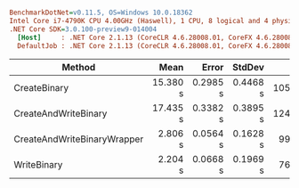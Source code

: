 ``` ini

BenchmarkDotNet=v0.11.5, OS=Windows 10.0.18362
Intel Core i7-4790K CPU 4.00GHz (Haswell), 1 CPU, 8 logical and 4 physical cores
.NET Core SDK=3.0.100-preview9-014004
  [Host]     : .NET Core 2.1.13 (CoreCLR 4.6.28008.01, CoreFX 4.6.28008.01), 64bit RyuJIT
  DefaultJob : .NET Core 2.1.13 (CoreCLR 4.6.28008.01, CoreFX 4.6.28008.01), 64bit RyuJIT


```
|                      Method |     Mean |    Error |   StdDev |        Gen 0 |       Gen 1 |     Gen 2 | Allocated |
|---------------------------- |---------:|---------:|---------:|-------------:|------------:|----------:|----------:|
|                CreateBinary | 15.380 s | 0.2985 s | 0.4468 s | 1050000.0000 | 271000.0000 | 1000.0000 | 424.52 MB |
|        CreateAndWriteBinary | 17.435 s | 0.3382 s | 0.3895 s | 1245000.0000 | 410000.0000 | 1000.0000 | 424.52 MB |
| CreateAndWriteBinaryWrapper |  2.806 s | 0.0564 s | 0.1628 s |  994000.0000 | 333000.0000 | 1000.0000 | 464.44 MB |
|                 WriteBinary |  2.204 s | 0.0668 s | 0.1969 s |  763000.0000 | 269000.0000 | 1000.0000 |   8.82 MB |
